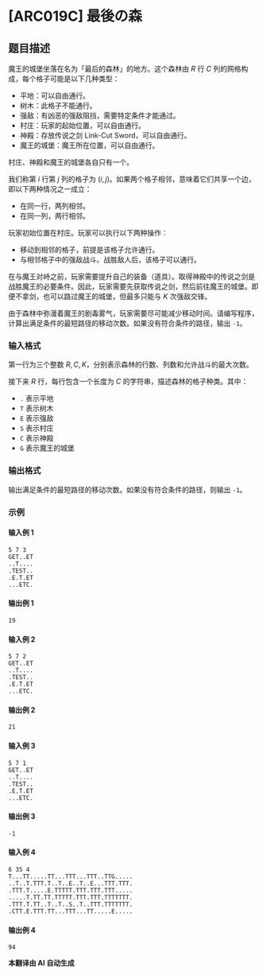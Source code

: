 # [ARC019C] 最後の森

## 题目描述

魔王的城堡坐落在名为「最后的森林」的地方。这个森林由 $R$ 行 $C$ 列的网格构成，每个格子可能是以下几种类型：

- 平地：可以自由通行。
- 树木：此格子不能通行。
- 强敌：有凶恶的强敌阻挡，需要特定条件才能通过。
- 村庄：玩家的起始位置，可以自由通行。
- 神殿：存放传说之剑 Link-Cut Sword，可以自由通行。
- 魔王的城堡：魔王所在位置，可以自由通行。

村庄、神殿和魔王的城堡各自只有一个。

我们称第 $i$ 行第 $j$ 列的格子为 $(i, j)$。如果两个格子相邻，意味着它们共享一个边，即以下两种情况之一成立：
- 在同一行，两列相邻。
- 在同一列，两行相邻。

玩家初始位置在村庄。玩家可以执行以下两种操作：
- 移动到相邻的格子，前提是该格子允许通行。
- 与相邻格子中的强敌战斗。战胜敌人后，该格子可以通行。

在与魔王对峙之前，玩家需要提升自己的装备（道具）。取得神殿中的传说之剑是战胜魔王的必要条件。因此，玩家需要先获取传说之剑，然后前往魔王的城堡。即便不拿剑，也可以路过魔王的城堡，但最多只能与 $K$ 次强敌交锋。

由于森林中弥漫着魔王的剧毒雾气，玩家需要尽可能减少移动时间。请编写程序，计算出满足条件的最短路径的移动次数。如果没有符合条件的路径，输出 `-1`。

### 输入格式
第一行为三个整数 $R, C, K$，分别表示森林的行数、列数和允许战斗的最大次数。

接下来 $R$ 行，每行包含一个长度为 $C$ 的字符串，描述森林的格子种类。其中：
- `.` 表示平地
- `T` 表示树木
- `E` 表示强敌
- `S` 表示村庄
- `C` 表示神殿
- `G` 表示魔王的城堡

### 输出格式
输出满足条件的最短路径的移动次数。如果没有符合条件的路径，则输出 `-1`。

### 示例
#### 输入例 1
```
5 7 3
GET..ET
..T....
.TEST..
.E.T.ET
...ETC.
```

#### 输出例 1
```
19
```

#### 输入例 2
```
5 7 2
GET..ET
..T....
.TEST..
.E.T.ET
...ETC.
```

#### 输出例 2
```
21
```

#### 输入例 3
```
5 7 1
GET..ET
..T....
.TEST..
.E.T.ET
...ETC.
```

#### 输出例 3
```
-1
```

#### 输入例 4
```
6 35 4
T...TT.....TT...TTT...TTT..TTG.....
..T..T.TTT.T..T..E..T..E...TTT.TTT.
.TTT.T.....E.TTTTT.TTT.TTT.TTT.....
.....T.TT.TT.TTTTT.TTT.TTT.TTTTTTT.
.TTT.T.TT..T..T..S..T..TTT.TTTTTTT.
.CTT.E.TTT.TT...TTT...TT.....E.....
```

#### 输出例 4
```
94
```

 **本翻译由 AI 自动生成**

